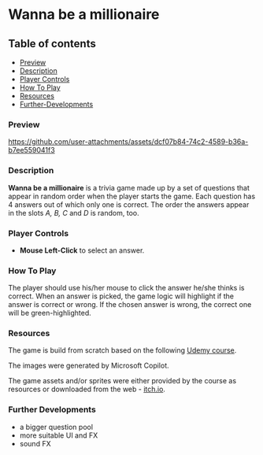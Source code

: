 # Wanna be a millionaire

## Table of contents

- [Preview](#preview)
- [Description](#description)
- [Player Controls](#player-controls)
- [How To Play](#how-to-play)
- [Resources](#resources)
- [Further-Developments](#further-developments)

### Preview

https://github.com/user-attachments/assets/dcf07b84-74c2-4589-b36a-b7ee559041f3

### Description

**Wanna be a millionaire** is a trivia game made up by a set of questions that appear in random order when the player starts the game. Each question has 4 answers out of which only one is correct. The order the answers appear in the slots *A, B, C* and *D* is random, too.

### Player Controls

- **Mouse Left-Click** to select an answer.

### How To Play

The player should use his/her mouse to click the answer he/she thinks is correct. When an answer is picked, the game logic will highlight if the answer is correct or wrong. If the chosen answer is wrong, the correct one will be green-highlighted.

### Resources

The game is build from scratch based on the following [Udemy course](https://www.udemy.com/course/unitycourse/?couponCode=OF83024E).

The images were generated by Microsoft Copilot.

The game assets and/or sprites were either provided by the course as resources or downloaded from the web - [itch.io](https://itch.io/game-assets).

### Further Developments

- a bigger question pool
- more suitable UI and FX
- sound FX
